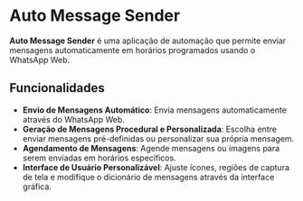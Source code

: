 # Auto Message Sender

**Auto Message Sender** é uma aplicação de automação que permite enviar mensagens automaticamente em horários programados usando o WhatsApp Web.

## Funcionalidades

- **Envio de Mensagens Automático**: Envia mensagens automaticamente através do WhatsApp Web.
- **Geração de Mensagens Procedural e Personalizada**: Escolha entre enviar mensagens pré-definidas ou personalizar sua própria mensagem.
- **Agendamento de Mensagens**: Agende mensagens ou imagens para serem enviadas em horários específicos.
- **Interface de Usuário Personalizável**: Ajuste ícones, regiões de captura de tela e modifique o dicionário de mensagens através da interface gráfica.

